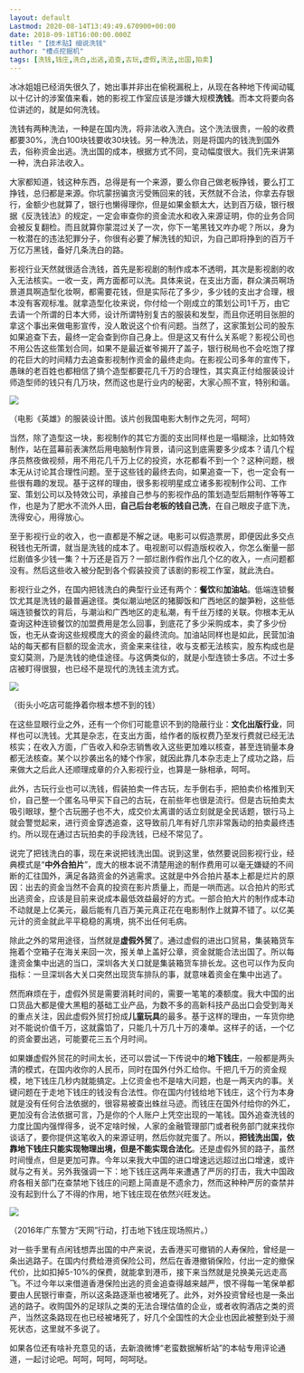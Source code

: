 ```yaml
---
layout: default
Lastmod: 2020-08-14T13:49:49.670900+00:00
date: 2018-09-18T16:00:00.000Z
title: "【技术贴】细说洗钱"
author: "槽点挖掘机"
tags: [洗钱,钱庄,洗白,出逃,追查,古玩,虚假,洗法,出国,拍卖]
---
```


冰冰姐姐已经消失很久了，她出事并非出在偷税漏税上，从现在各种地下传闻动辄以十亿计的涉案值来看，她的影视工作室应该是涉嫌大规模**洗钱**。而本文将要向各位讲述的，就是如何洗钱。

洗钱有两种洗法，一种是在国内洗，将非法收入洗白。这个洗法很贵，一般的收费都要30%，洗白100块钱要收30块钱。另一种洗法，则是将国内的钱洗到国外去，俗称资金出逃。洗出国的成本，根据方式不同，变动幅度很大。我们先来讲第一种，洗白非法收入。

大家都知道，钱这种东西，总得是有一个来源，要么你自己做老板挣钱，要么打工挣钱，总归都是来源。你坑蒙拐骗贪污受贿回来的钱，天然就不合法，你拿去存银行，金额少也就算了，银行也懒得理你，但是如果金额太大，达到百万级，银行根据《反洗钱法》的规定，一定会审查你的资金流水和收入来源证明，你的业务合同会被反复翻检。而且就算你蒙混过关了一次，你下一笔黑钱又咋办呢？所以，身为一枚潜在的违法犯罪分子，你很有必要了解洗钱的知识，为自己即将挣到的百万千万亿万黑钱，备好几条洗白的路。

影视行业天然就很适合洗钱，首先是影视剧的制作成本不透明，其次是影视剧的收入无法核实。一收一支，两方面都可以洗。具体来说，在支出方面，群众演员啊场景道具啊造型化妆啊，都需要花钱，但是实际花了多少，多少钱的支出才合理，根本没有客观标准。就拿造型化妆来说，你付给一个刚成立的策划公司1千万，由它去请一个所谓的日本大师，设计所谓特别复古的服装和发型，而且你还明目张胆的拿这个事出来做电影宣传，没人敢说这个价有问题。当然了，这家策划公司的股东如果追查下去，最终一定会查到你自己身上。但是这又有什么关系呢？影视公司也不用公告这些策划合同，如果不是最近崔爷揭开了盖子，银行税局也不会吃饱了撑的花巨大的时间精力去追查影视制作资金的最终走向。在影视公司多年的宣传下，愚昧的老百姓也都相信了搞个造型都要花几千万的合理性，其实真正付给服装设计师造型师的钱只有几万块，然而这也是行业内的秘密，大家心照不宣，特别和谐。

![](https://images.weserv.nl/?url=https%3A//mmbiz.qpic.cn/mmbiz_png/ny7V6qcccdtBia07h6SibjDsZT06EF7Qdpe4dOFl9nLv9Y593A2UqVM7CXrajKUnwNbIichFB33UmmewZfu1BQVmg/640%3Fwx_fmt%3Dpng)

（电影《英雄》的服装设计图。该片创我国电影大制作之先河，呵呵）

当然，除了造型这一块，影视制作的其它方面的支出同样也是一塌糊涂，比如特效制作，站在蓝幕前表演然后用电脑制作背景，请问这到底需要多少成本？请几个程序员熬夜做视频，用不用花几千万上亿的投资，水花都看不到一个？这种问题，根本无从讨论其合理性问题。至于这些钱的最终去向，如果追查一下，也一定会有一些很有趣的发现。基于这样的理由，很多影视明星成立诸多影视制作公司、工作室、策划公司以及特效公司，承接自己参与的影视作品的策划造型后期制作等等工作，也是为了肥水不流外人田，**自己后台老板的钱自己洗**，在自己眼皮子底下洗，洗得安心，用得放心。

至于影视行业的收入，也一直都是不解之谜。电影可以假造票房，即便因此多交点税钱也无所谓，就当是洗钱的成本了。电视剧可以假造版权收入，你怎么衡量一部烂剧值多少钱一集？十万还是百万？一部烂剧作假作出几个亿的收入，一点问题都没有。然后这些收入被分配到各个假装投资了该剧的影视工作室，就此洗白。

影视行业之外，在国内把钱洗白的典型行业还有两个：**餐饮**和**加油站**。低端连锁餐饮尤其是洗钱的最普遍途径。类似潮汕地区的猪脚饭和广西地区的酸笋粉，这些低端连锁餐饮的背后，与潮汕和广西地区的走私潮，有千丝万缕的关联。你根本无从查询这种连锁餐饮的加盟费用是怎么回事，到底花了多少采购成本，卖了多少份饭，也无从查询这些规模庞大的资金的最终流向。加油站同样也是如此，民营加油站的每天都有巨额的现金流水，资金来来往往，收与支都无法核实，股东构成也是变幻莫测，乃是洗钱的绝佳途径。与这俩类似的，就是小型连锁士多店。不过士多店被盯得很狠，也已经不是现代的洗钱主流方式。

![](https://images.weserv.nl/?url=https%3A//mmbiz.qpic.cn/mmbiz_jpg/ny7V6qcccdtBia07h6SibjDsZT06EF7QdpchickA6KSyic7oekNqtf92okicoxcdkOyMys9XSPQCnkWWmlLRFyE5kcA/640%3Fwx_fmt%3Djpeg)

（街头小吃店可能挣着你根本想不到的钱）

在这些显眼行业之外，还有一个你们可能意识不到的隐蔽行业：**文化出版行业**，同样也可以洗钱。尤其是杂志，在支出方面，给作者的版权费乃至发行费就已经无法核实；在收入方面，广告收入和杂志销售收入这些更加难以核查，甚至连销量本身都无法核查。某个以抄袭出名的矮个作家，就因此靠几本杂志走上了成功之路，后来做大之后此人还顺理成章的介入影视行业，也算是一脉相承，呵呵。

此外，古玩行业也可以洗钱，假装拍卖一件古玩，左手倒右手，把拍卖价格推到天价，自己整一个匿名马甲买下自己的古玩，在前些年也很是流行。但是古玩拍卖太吸引眼球，整个古玩圈子也不大，成交价太离谱的话立刻就是全民话题，银行马上就会警觉起来，进行资金穿透追查，这导致前几年有好几宗非常轰动的拍卖最终违约。所以现在通过古玩拍卖的手段洗钱，已经不常见了。

说完了把钱洗白的事，现在来说把钱洗出国。说到这里，依然要说回影视行业，经典模式是“**中外合拍片**”，庞大的根本说不清楚用途的制作费用可以毫无嫌疑的不间断的汇往国外，满足各路资金的外逃需求。这就是中外合拍片基本上都是烂片的原因：出去的资金当然不会真的投资在影片质量上，而是一哄而逃。以合拍片的形式出逃资金，应该是目前来说成本最低效益最好的方式。一部合拍大片的制作成本动不动就是上亿美元，最后能有几百万美元真正花在电影制作上就算不错了。以亿美元计的资金就此平平稳稳的离境，挑不出任何毛病。

除此之外的常用途径，当然就是**虚假外贸**了。通过虚假的进出口贸易，集装箱货车拖着个空箱子在海关来回一次，报关单上盖好公章，资金就能合法出国了。所以每逢资金集中出逃的当口，深圳各大关口就是集装箱货车排长龙。这也可以作为反向指标：一旦深圳各大关口突然出现货车排队的事，就意味着资金在集中出逃了。

然而麻烦在于，虚假外贸是需要消耗时间的，需要一笔笔的凑额度。我大中国的出口货品大都是傻大黑粗的基础工业产品，为数不多的高新科技产品出口会受到海关的重点关注，因此虚假外贸打扮成**儿童玩具**的最多。基于这样的理由，一车货你绝对不能说价值千万，这就露馅了，只能几十万几十万的凑单。这样子的话，一个亿的资金要出逃，可能要花三五个月时间。

如果嫌虚假外贸花的时间太长，还可以尝试一下传说中的**地下钱庄**，一般都是两头清的模式，在国内收你的人民币，同时在国外付外汇给你。千把几千万的资金规模，地下钱庄几秒内就能搞定。上亿资金也不是啥大问题，也是一两天内的事。关键问题在于走地下钱庄的钱没有合法性。你在国内付钱给地下钱庄，这个行为本身就是没有任何合法依据的，很容易被查出蛛丝马迹。而钱庄在国外付给你的外汇，更加没有合法依据可言，乃是你的个人账户上凭空出现的一笔钱。国外追查洗钱的力度比国内强悍得多，说不定啥时候，人家的金融管理部门或者税务部门就来找你谈话了，要你提供这笔收入的来源证明，然后你就完蛋了。所以，**把钱洗出国，依靠地下钱庄只能实现物理出境，但是不能实现合法化**。还是虚假外贸的路子，虽然时间慢点，但是更加可靠。今年以来我大中国的进口增速远远超过出口增速，或许就与之有关。另外我强调一下：地下钱庄这两年来遭遇了严厉的打击，我大中国政府各相关部门在查禁地下钱庄的问题上简直是不遗余力，然而这种种严厉的查禁并没有起到什么了不得的作用，地下钱庄现在依然兴旺发达。

![](https://images.weserv.nl/?url=https%3A//mmbiz.qpic.cn/mmbiz_png/ny7V6qcccdtBia07h6SibjDsZT06EF7QdpicJT0uHujgk12BdTianPbeicBzDUibFGWibKBwh3aBqbhHOJyIX2Kia5xIuQ/640%3Fwx_fmt%3Dpng)

（2016年广东警方“天网”行动，打击地下钱庄现场照片。）

对一些手里有点闲钱想弄出国的中产来说，去香港买可撤销的人寿保险，曾经是一条出逃路子。在国内付费给港资保险公司，然后在香港撤销保险，付出一定的撤保代价，比如扣掉5-10%的保费，就能拿到港币，接下来当然就是兑换美元远走高飞。不过今年以来借道香港保险出逃的资金追查得越来越严，恨不得每一笔保单都要由人民银行审查，所以这条路逐渐也被堵死了。此外，对外投资曾经也是一条出逃的路子。收购国外的足球队之类的无法合理估值的企业，或者收购酒店之类的资产，当然这条路现在也已经被堵死了，好几个全国性的大企业也因此被整到处于濒死状态，这里就不多说了。

如果各位还有啥补充意见的话，去新浪微博“老蛮数据解析站”的本帖专用评论通道，一起讨论吧。呵呵，呵呵，呵呵哒。
